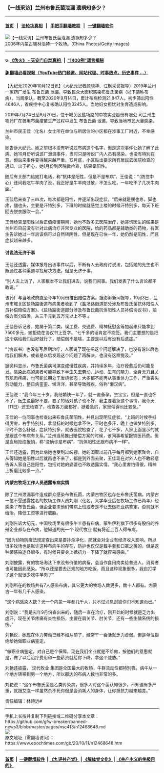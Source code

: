 ### 【一线采访】兰州布鲁氏菌泄漏 遗祸知多少？
------------------------

#### [首页](https://github.com/gfw-breaker/banned-news3/blob/master/README.md) &nbsp;&nbsp;|&nbsp;&nbsp; [法轮功真相](https://github.com/begood0513/basic/blob/master/README.md)  &nbsp;&nbsp;|&nbsp;&nbsp; [手把手翻墙教程](https://github.com/gfw-breaker/guides/wiki)  &nbsp;&nbsp;|&nbsp;&nbsp; [一键翻墙软件](https://github.com/gfw-breaker/nogfw/blob/master/README.md)  



<div><img alt="【一线采访】兰州布鲁氏菌泄漏 遗祸知多少？" class="attachment-djy_600_400 size-djy_600_400 wp-post-image" src="https://i.epochtimes.com/assets/uploads/2020/10/GettyImages-71630500-600x400.jpg"/>
<div class="caption">
 2006年内蒙古锡林浩特一个牧场。(China Photos/Getty Images)
</div></div><hr/>

#### 💥 [《伪火》 - 天安门自焚真相 ](http://158.247.195.190:10000/videos/blog/weihuo.html)&nbsp; |&nbsp; [“1400例”谎言揭秘  ](http://158.247.195.190:10000/videos/blog/jiexi1400.html)

#### [ 🎬  翻墙必看视频（YouTube热门频道、网站代理、时事热点、历史事件 ...）](https://github.com/gfw-breaker/links/blob/master/banned.md)

<div><p>
 【大纪元2020年10月12日讯】（大纪元记者顾晓华、江枫采访报导）2019年兰州一家药厂发生
 <ok href="https://www.epochtimes.com/gb/tag/%E5%B8%83%E9%B2%81%E6%B0%8F%E8%8F%8C.html">
  布鲁氏菌
 </ok>
 泄漏，导致民众大面积感染布鲁氏菌病（以下简称布病）。当局承认，截至2020年9月14日，累计布病检测21,847人，初步筛出阳性4646人，省疾控中心复核确认阳性3245人。当地妇女担忧对生育造成影响。
</p>
<p>
 2019年7月24日至8月20日，位于城关区盐场路的中牧实业股份有限公
 <wbr/>
 司兰州生物药厂在兽用布菌疫苗生产过程中发生
 <ok href="https://www.epochtimes.com/gb/tag/%E5%B8%83%E9%B2%81%E6%B0%8F%E8%8F%8C.html">
  布鲁氏菌
 </ok>
 泄漏，导致当地市民大量感染。
</p>
<p>
 兰州市民王佳（化名）女士所在单位与所居住的小区都在涉事工厂附近，不幸感染。
</p>
<p>
 她告诉大纪元，她之前根本没有听说过布病这个名字，但是这次事件让她了解了此病。她10月份听说该厂泄漏事件，当时只是听说厂内人员有感染，也没有特别在意。但后来事件变得越来越严重，12月底，小区贴出要求所有居民去医院检查的通知，出于担心，她1月份到医院做检查，结果呈阳性。
</p>
<p>
 随后有关部门给她打电话，称“抗体是阳性，但是不是布病”。王佳说：“（防控中心）还问我吃牛羊肉了没，我正好是牛羊肉过敏，不怎么吃，一年吃不了几次牛肉面。”
</p>
<p>
 王佳后来查了三四次，每次都是阳性，并逐渐出现症状。“后来就是腰也疼，脚也疼，腿也头，主要是汗特别多，下班的时候就感觉上楼的时候汗特别多，每天下班回去脱衣服吹一会。”
</p>
<p>
 王佳检查呈阳性以后正值疫情期间，她也不敢多去医院治疗，她咨询医生的结果是兰州市目前没有针对此病治疗非常专业的医院，给的药品都是辅助类的药物，有医生告诉她过一年后该病可以自然转阴性，但是现在已快一年，她仍然是阳性，而且症状越来越多。
</p>
<h4>
 讨说法无济于事
</h4>
<p>
 王佳还透露，媒体报导出该事件以后，不断有人去政府讨说法，包括她的先生也不断通过各种渠道寻找解决方法，但是无济于事。
</p>
<p>
 “别人去上访了，人家根本不让我们进去，说我们闹事。我们发表了什么言论都不敢说。”
</p>
<p>
 该药厂与当地政府直至今年10月份推出赔偿方案。据澎湃新闻报导，10月3日，兰州市城关区盐场路街道布病患者收到了《盐场路街道部分涉及布鲁氏菌抗体阳性人员补偿赔偿方案》、《盐场路街道部分涉及布鲁氏菌抗体阳性人员补偿协议书》，赔偿方案分四类，从三千元到五万元以上不等
 <strong>
  。
 </strong>
</p>
<p>
 王佳告诉记者，她属于第二类，误工费、交通费、精神抚慰金等加起来只能拿到7500多元，她拒绝在协议书上签字。“七千多的话肯定不能签。我们主要想的是把这个病给我们治好就行了，赔偿倒不是啥，主要是以后有没有后遗症。”
</p>
<p>
 “（协议书）也没有写后期治疗，人家说了现在把这个问题解决了，也没有说以后也给我们解决，或者是以后发现这个问题了再解决，也没有这样提及。”
</p>
<p>
 据资料显示，布鲁氏菌病可演变成慢性疾病，并持续多年，治疗痊愈后仍可能复发。感染此病的患者可能导致下半生失去劳动、运动、生育的能力、全身无力且关节肌肉疼痛，也可能长期处于发烧状态；大多都不能再从事重体力工作，严重丧失劳动能力，整日病歪歪、懒洋洋，甚至导致残疾，俗称“懒汉病”。
</p>
<p>
 王佳说：“我今年三十岁，我结婚快一年了，就一直备孕，生宝宝，但是一直也怀不了，医生说最好不要，要了的话对孩子也不好，我主要着急这个事情，我今天（11日）还去检查了，检查各方面都好，挺着急的，家里催得也比较急。”
</p>
<p>
 王佳的一位同事也检查出来布鲁氏菌阳性，并且出现明显症状。“上班的时候手抖得厉害，右手特别抖，拿鼠标的时候也拿不住，平时也多汗，晚上也做梦特别多，平时不怎么舒服，症状特别多，就去医院检查了，花了七千多，人家上面显示的就是跟这个布病有关系。”兰州当局推出赔偿方案的时候，该同事希望报销医药费。但是当局拒绝报销，称“没确诊是布病”，“抗体阳性还跟布病不一样”。
</p>
<p>
 王佳还透露，因为此病她也受到过歧视，她的闺蜜以前几乎每月都到她家聚会，自从得知她是阳性以后就再也不来了，都是到外面去聚，王佳现在对外人也不敢轻意告诉人家自己是阳性，包括对她的婆婆也不敢透露实情。“我心里害怕得很，精神上折磨比较多一点。”
</p>
<h4>
 内蒙古牧场工作人员透露布病实情
</h4>
<p>
 除了兰州泄漏事件造成群众感染布鲁氏菌，内蒙古牧区也存在布鲁氏菌病。内蒙古一位不愿透露姓名的牧场工作人员刘刚（化名，大学毕业后在牧场工作已两年）也感染了布鲁氏菌，但企业要求他们带病上班或者是不让去做职业病鉴定，否则就不给治，降低工资等进行威胁。
</p>
<p>
 刘刚告诉大纪元，中国牧场里有很多牛羊患有布病。蒙牛伊利旗下很多有股份的养殖企业都存在布病，他知道的光一个
 <ok href="https://www.epochtimes.com/gb/tag/%E7%8E%B0%E4%BB%A3%E7%89%A7%E4%B8%9A.html">
  现代牧业
 </ok>
 就有将近上百人得布病。
</p>
<p>
 “因为动物防疫法规定查出来是要扑杀净化，那就会对企业有经济收入影响，所以很多牧场也是默许这种布病牛的存在，防护也仅仅是戴手套和口罩之类的，但是这种菌感染途径很多，有时候只要身上抵抗力一下降了就容易感染。”
</p>
<p>
 刘刚披露，有的牧场淘汰下来没有价值的病畜，会当作食用肉卖给普通人。消费者也可能因此感染。“所以还是要去正规的地方吃饭，而且这种现象很多，我自打学了这个就很少吃牛羊肉了”
</p>
<p>
 刘刚所在的牧场共有7人感染布病，其它更大的牧场人数更多，数十人都有。内蒙古一年有几千人感染。
</p>
<p>
 “这个病感染人数？光一个内蒙一年都几千人，只不过消息封锁你们不知道而已。”
</p>
<p>
 刘刚说：“我是去年9月份查出来的，随后一直在治疗，刚开始的时候就是乏力出虚汗，现在关节疼痛有炎性损伤，主要在肩关节、肘关节，还有一些生殖系统的损伤。”
</p>
<p>
 刘艳说，她现在体力劳动已经不如从前了，经常干一会活就乏力虚弱。但是单位拒绝给她做职业病鉴定。
</p>
<p>
 “做职业病鉴定，对自己是个保障，现在我们企业就是不给做，按他们的意思就是，做了以后治疗费用和一些薪资就给你下降，拿这个威胁。”
</p>
<p>
 刘艳还披露，
 <ok href="https://www.epochtimes.com/gb/tag/%E7%8E%B0%E4%BB%A3%E7%89%A7%E4%B8%9A.html">
  现代牧业
 </ok>
 集团是全国最大的牧场，牛群流动性都特别强，病牛从一个地方转移到另一个地方，所以那边的布病人数也非常的多。
</p>
<p>
 刘艳说：“这个布鲁氏菌是乙类传染病，很多人对这个菌认知很少，不知道有多严重，就跟艾滋一样虽然杀不死你但是会消耗人的身体，让你抵抗力越来越差。”
</p>
<p>
 责任编辑：林诗远#
</p>
</div>
<hr/>
手机上长按并复制下列链接或二维码分享本文章：<br/>
https://github.com/gfw-breaker/banned-news3/blob/master/pages/nsc413/n12468648.md <br/>
<a href='https://github.com/gfw-breaker/banned-news3/blob/master/pages/nsc413/n12468648.md'><img src='https://github.com/gfw-breaker/banned-news3/blob/master/pages/nsc413/n12468648.md.png'/></a> <br/>
原文地址（需翻墙访问）：https://www.epochtimes.com/gb/20/10/11/n12468648.htm


------------------------
#### [首页](https://github.com/gfw-breaker/banned-news3/blob/master/README.md) &nbsp;|&nbsp; [一键翻墙软件](https://github.com/gfw-breaker/nogfw/blob/master/README.md) &nbsp;| [《九评共产党》](https://github.com/gfw-breaker/9ping.md/blob/master/README.md#九评之一评共产党是什么) | [《解体党文化》](https://github.com/gfw-breaker/jtdwh.md/blob/master/README.md) | [《共产主义的终极目的》](https://github.com/gfw-breaker/gczydzjmd.md/blob/master/README.md)


<img src='http://gfw-breaker.win/banned-news3/pages/nsc413/n12468648.md' width='0px' height='0px'/>